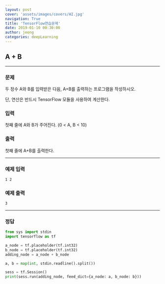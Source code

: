 ```yaml
---
layout: post
cover: 'assets/images/covers/AI.jpg'
navigation: True
title: 'TensorFlow연습문제'
date: 2019-01-10 00:30:00
author: jeong
categories: deepLearning
---
```


## A + B

***

### 문제

두 정수 A와 B를 입력받은 다음, A+B를 출력하는 프로그램을 작성하시오.

단, 연산은 반드시 TensorFlow 모듈을 사용하여 계산한다.



### 입력

첫째 줄에 A와 B가 주어진다. (0 < A, B < 10)



### 출력

첫째 줄에 A+B를 출력한다.



***



### 예제 입력

```bash
1 2
```



### 예제 출력

```bash
3
```



***



### 정답

```python
from sys import stdin
import tensorflow as tf

a_node = tf.placeholder(tf.int32)
b_node = tf.placeholder(tf.int32)
adding_node = a_node + b_node

a, b = map(int, stdin.readline().split())

sess = tf.Session()
print(sess.run(adding_node, feed_dict={a_node: a, b_node: b}))
```
